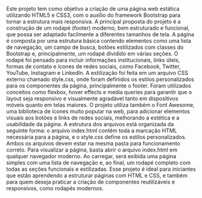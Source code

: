Este projeto tem como objetivo a criação de uma página web estática utilizando HTML5 e CSS3, 
com o auxílio do framework Bootstrap para tornar a estrutura mais responsiva. A principal proposta do projeto é a construção de um rodapé (footer) moderno, 
bem estruturado e funcional, que possa ser adaptado facilmente a diferentes tamanhos de tela.
A página é composta por uma estrutura básica contendo elementos como uma lista de navegação, um campo de busca, botões estilizados com classes do Bootstrap e, 
principalmente, um rodapé dividido em várias seções. O rodapé foi pensado para incluir informações institucionais, links úteis, formas de contato e ícones de redes sociais, 
como Facebook, Twitter, YouTube, Instagram e LinkedIn.
A estilização foi feita em um arquivo CSS externo chamado style.css, onde foram definidos os estilos personalizados para os componentes da página, principalmente o footer. 
Foram utilizados conceitos como flexbox, hover effects e media queries para garantir que o layout seja responsivo e visualmente agradável tanto em dispositivos móveis 
quanto em telas maiores.
O projeto utiliza também o Font Awesome, uma biblioteca de ícones muito popular na web, para adicionar elementos visuais aos botões e links de redes sociais, 
melhorando a estética e a usabilidade da página.
A estrutura dos arquivos está organizada da seguinte forma: o arquivo index.html contém toda a marcação HTML necessária para a página, e o style.css define os estilos 
personalizados. Ambos os arquivos devem estar na mesma pasta para funcionamento correto.
Para visualizar a página, basta abrir o arquivo index.html em qualquer navegador moderno. Ao carregar, será exibida uma página simples com uma lista de navegação 
e, ao final, um rodapé completo com todas as seções funcionais e estilizadas.
Esse projeto é ideal para iniciantes que estão aprendendo a estruturar páginas com HTML e CSS, e também para quem deseja praticar a criação de componentes 
reutilizáveis e responsivos, como rodapés modernos.
